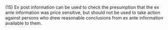 (15) Ex post information can be used to check the presumption that the ex ante information was price sensitive, but should not be used to take action against persons who drew reasonable conclusions from ex ante information available to them.